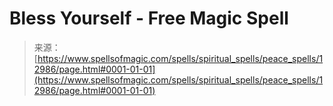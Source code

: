 <!--yml
category: 未分类
date: 2024-06-12 18:51:05
-->

# Bless Yourself - Free Magic Spell

> 来源：[https://www.spellsofmagic.com/spells/spiritual_spells/peace_spells/12986/page.html#0001-01-01](https://www.spellsofmagic.com/spells/spiritual_spells/peace_spells/12986/page.html#0001-01-01)